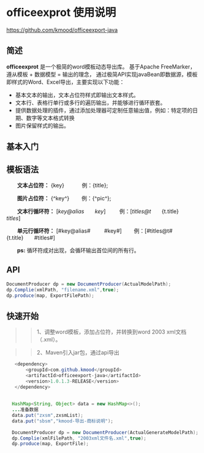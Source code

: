 # **officeexprot** 使用说明

<https://github.com/kmood/officeexport-java> 

## 简述

**officeexprot** 是一个极简的word模板动态导出库。 基于Apache FreeMarker，遵从模板 + 数据模型 = 输出的理念， 通过极简API实现javaBean即数据源，模板即样式的Word、Excel导出，主要实现以下功能：

- 基本文本的输出，文本占位符样式即输出文本样式。
- 文本行、表格行单行或多行的遍历输出，并能够进行循环嵌套。
- 提供数据处理的插件，通过添加处理器可定制任意输出值，例如：特定项的日期、数字等文本格式转换
- 图片保留样式的输出。

## 基本入门

## 模板语法

  **文本占位符：** {key}    例：{title};

  **图片占位符：** {^key^}   例：{^pic^};

  **文本行循环符：** [*key@alias*  *key*]    例：[*titles@t*  {t.title}  *titles*]

  **单元行循环符：** [#key@alias#    #key#]   例：[#titles@t#  {t.title}  #titles#]

  **ps:** 循环符成对出现，会循环输出首位间的所有行。

## API

```java
DocumentProducer dp = new DocumentProducer(ActualModelPath);
dp.Complie(xmlPath, "filename.xml",true);
dp.produce(map, ExportFilePath);
```



## 快速开始

> > 1、调整word模板，添加占位符，并转换到word 2003 xml文档（.xml）。

> > 2、Maven引入jar包，通过api导出

```java
   <dependency>
       <groupId>com.github.kmood</groupId>
       <artifactId>officeexport-java</artifactId>
       <version>1.0.1.3-RELEASE</version>
   </dependency>
   
   
  HashMap<String, Object> data = new HashMap<>();
  ...准备数据
  data.put("zxsm",zxsmList);
  data.put("sbsm","kmood-导出-商标说明");
  
  DocumentProducer dp = new DocumentProducer(ActualGenerateModelPath);
  dp.Complie(xmlFilePath, "2003xml文件名.xml",true);
  dp.produce(map, ExportFile);
```